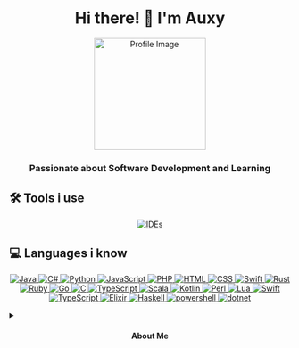 <h1 align="center">Hi there! 👋 I'm Auxy</h1>
<p align="center">
  <img src="https://avatars.githubusercontent.com/u/115661100?v=4" alt="Profile Image" width="200" />
</p>
<h3 align="center">Passionate about Software Development and Learning</h3>

## 🛠️ Tools i use
<p align="center">
  <a href="https://skillicons.dev">
    <img src="https://skillicons.dev/icons?i=idea,visualstudio" alt="IDEs" />
  </a>
</p>

## 💻 Languages i know
<p align="center">
  <a href="https://skillicons.dev">
    <img src="https://skillicons.dev/icons?i=java" alt="Java" />
    <img src="https://skillicons.dev/icons?i=c#" alt="C#" />
    <img src="https://skillicons.dev/icons?i=python" alt="Python" />
    <img src="https://skillicons.dev/icons?i=javascript" alt="JavaScript" />
    <img src="https://skillicons.dev/icons?i=php" alt="PHP" />
    <img src="https://skillicons.dev/icons?i=html" alt="HTML" />
    <img src="https://skillicons.dev/icons?i=css" alt="CSS" />
    <img src="https://skillicons.dev/icons?i=swift" alt="Swift" />
    <img src="https://skillicons.dev/icons?i=rust" alt="Rust" />
    <img src="https://skillicons.dev/icons?i=ruby" alt="Ruby" />
    <img src="https://skillicons.dev/icons?i=go" alt="Go" />
    <img src="https://skillicons.dev/icons?i=c" alt="C" />
    <img src="https://skillicons.dev/icons?i=typescript" alt="TypeScript" />
    <img src="https://skillicons.dev/icons?i=scala" alt="Scala" />
    <img src="https://skillicons.dev/icons?i=kotlin" alt="Kotlin" />
    <img src="https://skillicons.dev/icons?i=perl" alt="Perl" />
    <img src="https://skillicons.dev/icons?i=lua" alt="Lua" />
    <img src="https://skillicons.dev/icons?i=swift" alt="Swift" />
    <img src="https://skillicons.dev/icons?i=typescript" alt="TypeScript" />
    <img src="https://skillicons.dev/icons?i=elixir" alt="Elixir" />
    <img src="https://skillicons.dev/icons?i=haskell" alt="Haskell" />
    <img src="https://skillicons.dev/icons?i=powershell" alt="powershell" />
    <img src="https://skillicons.dev/icons?i=dotnet" alt="dotnet" />
  </a>
</p>


<details>
  <summary>
    <h4 align="center">About Me</h4>
  </summary>
  <p align="center">
    Hey there! 👋 I'm Auxy, a passionate software developer who dosent love to explore new technologies and build amazing things. I dont have strong interest in solving complex problems and continuously enhancing my not existing skills. While I may be new to the coding scene and a absoloute noname, I'm autistic and not dedicated to learning and growing every day
   Let's connect and learn from each other! Please dont reach out.
  </p>
</details>
